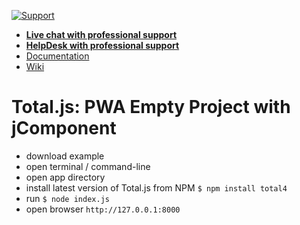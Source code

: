 [![Support](https://www.totaljs.com/img/button-support.png)](https://www.totaljs.com/support/)

- [__Live chat with professional support__](https://messenger.totaljs.com)
- [__HelpDesk with professional support__](https://helpdesk.totaljs.com)
- [Documentation](https://docs.totaljs.com)
- [Wiki](https://wiki.totaljs.com)

# Total.js: PWA Empty Project with jComponent

- download example
- open terminal / command-line
- open app directory
- install latest version of Total.js from NPM `$ npm install total4`
- run `$ node index.js`
- open browser `http://127.0.0.1:8000`
